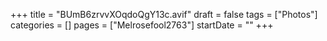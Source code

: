 +++
title = "BUmB6zrvvXOqdoQgY13c.avif"
draft = false
tags = ["Photos"]
categories = []
pages = ["Melrosefool2763"]
startDate = ""
+++
